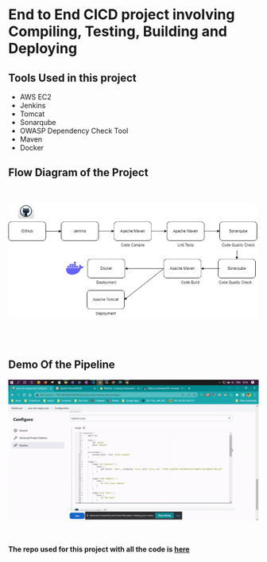 # End to End CICD project involving Compiling, Testing, Building and Deploying

## Tools Used in this project

- AWS EC2
- Jenkins
- Tomcat
- Sonarqube
- OWASP Dependency Check Tool
- Maven
- Docker

## Flow Diagram of the Project

<br>

![flow-diagram](flowd-java-e2e-deploy.jpg)

<br>

<br>

## Demo Of the Pipeline

![gif-demo](./vdemo-java-e2e-deploy.gif)

<br>

**The repo used for this project with all the code is [here](https://github.com/aniketshinde7/Petclinic)**
